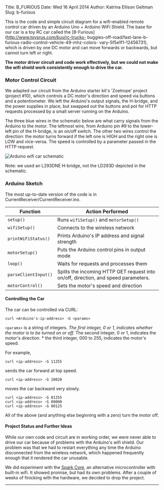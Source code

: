 Title: B_FURIOUS
Date: Wed 16 April 2014
Author: Katrina Ellison Geltman
Slug: b-furious

This is the code and simple circuit diagram for a wifi-enabled remote control
car driven by an Arduino Uno + Arduino WiFi Shield. The base for our car is a
toy RC car called the [B-Furious](http://www.toysrus.com/buy/rc-trucks-
buggies-off-road/fast-lane-b-furious-radio-control-vehicle-49-mhz-colors-
vary-5f5e1f1-12456731), which is driven by one DC motor and can move forwards
or backwards, but cannot turn left or right.

**The motor driver circuit and code work effectively, but we could not make
the wifi shield work consistently enough to drive the car.**

### Motor Control Circuit

We adapted our circuit from the Arduino starter kit's 'Zoetrope' project
(project #10), which controls a DC motor's direction and speed via buttons and
a potentiometer. We left the Arduino's output signals, the H-bridge, and the
power supplies in place, but swapped out the buttons and pot for HTTP requests
processed by a small server running on the Arduino.

The three blue wires in the schematic below are what carry signals from the
Arduino to the motor. The leftmost wire, from Arduino pin #9 to the lower-left
pin of the H-bridge, is an on/off switch. The other two wires control the
direction: the motor turns forward if the left one is HIGH and the right one
is LOW and vice-versa. The speed is controlled by a parameter passed in the
HTTP request.

![Arduino wifi car schematic](schematic.png)

Note: we used an L293DNE H-bridge, not the LD293D depicted in the schematic.

### Arduino Sketch

The most up-to-date version of the code is in
CurrentReceiver/CurrentReceiver.ino.

Function | Action Performed  
---|---  
`setup()` | Runs `wifiSetup()` and `motorSetup()`  
`wifiSetup()` | Connects to the wireless network  
`printWiFiStatus()` | Prints Arduino's IP address and signal strength  
`motorSetup()` | Puts the Arduino control pins in output mode  
`loop()` | Waits for requests and processes them  
`parseClientInput()` | Splits the incoming HTTP GET request into on/off, direction, and speed parameters.  
`motorControl()` | Sets the motor's speed and direction  
  
#### Controlling the Car

The car can be controlled via CURL:

    curl <Arduino's-ip-address> -G <params>
    

`<params>` is a string of integers. _The first integer, 0 or 1, indicates
whether the motor is to be turned on or off._ The second integer, 0 or 1,
indicates the motor's direction. * the third integer, 000 to 255, indicates
the motor's speed.

For example,

    curl <ip-address> -G 11255
    

sends the car forward at top speed.

    curl <ip-address> -G 10020
    

moves the car backward very slowly.

    curl <ip-address> -G 01255
    curl <ip-address> -G 00000
    curl <ip-address> -G 00125
    

All of the above (and anything else beginning with a zero) turn the motor off.

#### Project Status and Further Ideas

While our own code and circuit are in working order, we were never able to
drive our car because of problems with the Arduino's wifi shield. Our problem
was that we had to restart everything any time the Arduino disconnected from
the wireless network, which happened frequently enough that it rendered the
car unusable.

We did experiment with the [Spark Core](https://www.spark.io/), an alternative
microcontroller with built-in wifi. It showed promise, but had its own
problems. After a couple of weeks of finicking with the hardware, we decided
to drop the project.

* * *